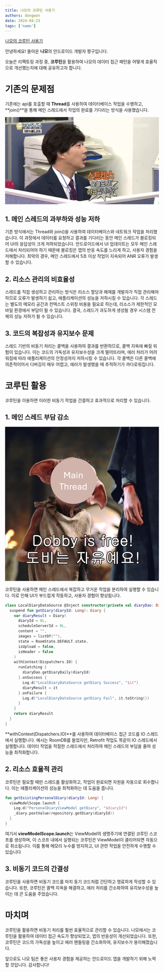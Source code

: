 ```yaml
---
title: 나모의 코루틴 사용기
authors: dongwon
date: 2024-04-23
tags: ['namo']
---
```


[나모의 코루틴 사용기](https://namo-log.vercel.app/android-coroutine)

안녕하세요! 돌아온 **나모**의 안드로이드 개발자 짱구입니다.

오늘은 리팩토링 과정 중, **코루틴**을 활용하여 나모의 데이터 접근 패턴을 어떻게 효율적으로 개선했는지에 대해 공유하고자 합니다.

# **기존의 문제점**

기존에는 api를 호출할 때 **Thread**를 사용하여 데이터베이스 작업을 수행하고, **join()**을 통해 메인 스레드에서 작업의 완료를 기다리는 방식을 사용했습니다.

![](./assets/corutine-01.png)

## 1\. 메인 스레드의 과부하와 성능 저하

기존 방식에서는 Thread와 join()을 사용하여 데이터베이스와 네트워크 작업을 처리했습니다. 이 과정에서 데이터를 요청하고 결과를 기다리는 동안 메인 스레드가 블로킹되어 UI의 응답성이 크게 저하되었습니다. 안드로이드에서 UI 업데이트는 모두 메인 스레드에서 처리되어야 하기 때문에 블로킹은 앱의 반응 속도를 느리게 하고, 사용자 경험을 저해합니다. 최악의 경우, 메인 스레드에서 5초 이상 작업이 지속되어   ANR 오류가 발생할 수 있습니다.

## 2\. 리소스 관리의 비효율성

스레드를 직접 생성하고 관리하는 방식은 리소스 할당과 해제를 개발자가 직접 관리해야 하므로 오류가 발생하기 쉽고, 애플리케이션의 성능을 저하시킬 수 있습니다. 각 스레드는 별도의 메모리 공간과 컨텍스트 스위칭 비용을 필요로 하는데, 리소스가 제한적인 모바일 환경에서 부담이 될 수 있습니다. 결국, 스레드가 과도하게 생성될 경우 시스템 전체의 성능 저하가 될 수 있습니다.

## 3\. 코드의 복잡성과 유지보수 문제

스레드 기반의 비동기 처리는 콜백을 사용하여 결과를 반환하므로, 콜백 지옥에 빠질 위험이 있습니다. 이는 코드의 가독성과 유지보수성을 크게 떨어뜨리며, 에러 처리가 어려워짐에 따라 애플리케이션의 안정성까지 저하시킬 수 있습니다. 각 콜백은 다른 콜백에 의존적이어서 디버깅이 매우 어렵고, 에러가 발생했을 때 추적하기가 까다로워집니다.

# **코루틴 활용**

코루틴을 이용하면 이러한 비동기 작업을 간결하고 효과적으로 처리할 수 있습니다.

## **1\. 메인 스레드 부담 감소**

![](./assets/corutine-02.png)

코루틴을 사용하면 메인 스레드에서 복잡하고 무거운 작업을 분리하여 실행할 수 있습니다. 이로 인해 UI가 부드럽게 작동하고, 사용자 경험이 향상됩니다.

```kotlin
class LocalDiaryDataSource @Inject constructor(private val diaryDao: DiaryDao) {
  suspend fun getDiary(diaryId: Long): Diary {
    var diaryResult = Diary(
      diaryId = 0L,
      scheduleServerId = 0L,
      content = "",
      images = listOf(""),
      state = RoomState.DEFAULT.state,
      isUpload = false,
      isHeader = false
    )
    withContext(Dispatchers.IO) {
      runCatching {
        diaryDao.getDiaryDaily(diaryId)
      }.onSuccess {
        Log.d("LocalDiaryDataSource getDiary Success", "$it")
        diaryResult = it
      }.onFailure {
        Log.d("LocalDiaryDataSource getDiary Fail", it.toString())
      }
    }
    return diaryResult
  }
}
```

**withContext(Dispatchers.IO)**를 사용하여 데이터베이스 접근 코드를 IO 스레드에서 실행합니다. 예시는 RoomDB를 들었지만, Retrofit 작업도 똑같이 IO 스레드에서 실행합니다. 데이터 작업을 적절한 스레드에서 처리하여 메인 스레드의 부담을 줄여 성능을 최적화합니다.

## **2\. 리소스 효율적 관리**

코루틴은 필요할 때만 스레드를 활성화하고, 작업이 완료되면 자원을 자동으로 회수합니다. 이는 애플리케이션의 성능을 최적화하는 데 도움을 줍니다.

```kotlin
fun getExistingPersonalDiary(diaryId: Long) {
  viewModelScope.launch {
    Log.d("PersonalDiaryViewModel getDiary", "$diaryId")
    _diary.postValue(repository.getDiary(diaryId))
  }
}
```

여기서 **viewModelScope.launch**는 ViewModel의 생명주기에 연결된 코루틴 스코프를 생성하며, 이 스코프 내에서 실행되는 코루틴은 ViewModel이 클리어되면 자동으로 취소됩니다. 이를 통해 메모리 누수를 방지하고, UI 관련 작업을 안전하게 수행할 수 있습니다

## **3\. 비동기 코드의 간결성**

코루틴을 사용하면 비동기 코드를 마치 동기 코드처럼 간단하고 명료하게 작성할 수 있습니다. 또한, 코루틴은 콜백 지옥을 해결하고, 에러 처리를 간소화하여 유지보수성을 높이는 데 큰 도움을 주었습니다.

# **마치며**

코루틴을 활용하면 비동기 처리를 훨씬 효율적으로 관리할 수 있습니다. 나모에서는 코루틴을 활용하여 데이터 접근 속도가 향상되었고, 앱의 반응성이 개선되었습니다. 또한, 코루틴은 코드의 가독성을 높이고 에러 핸들링을 간소화하여, 유지보수가 용이해졌습니다.

앞으로도 나모 팀은 좋은 사용자 경험을 제공하는 안드로이드 앱을 개발하기 위해 노력할 것입니다. 감사합니다!
